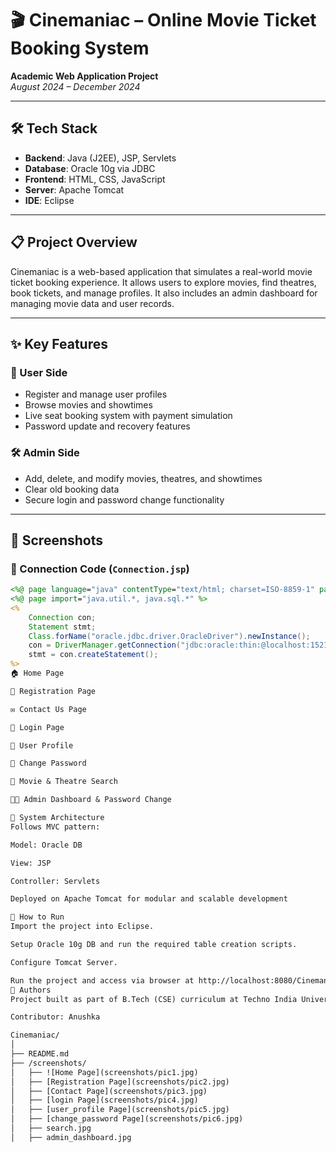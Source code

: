 # 🎬 Cinemaniac – Online Movie Ticket Booking System

**Academic Web Application Project**  
_August 2024 – December 2024_

---

## 🛠 Tech Stack

- **Backend**: Java (J2EE), JSP, Servlets
- **Database**: Oracle 10g via JDBC
- **Frontend**: HTML, CSS, JavaScript
- **Server**: Apache Tomcat
- **IDE**: Eclipse

---

## 📋 Project Overview

Cinemaniac is a web-based application that simulates a real-world movie ticket booking experience. It allows users to explore movies, find theatres, book tickets, and manage profiles. It also includes an admin dashboard for managing movie data and user records.

---

## ✨ Key Features

### 👤 User Side
- Register and manage user profiles
- Browse movies and showtimes
- Live seat booking system with payment simulation
- Password update and recovery features

### 🛠 Admin Side
- Add, delete, and modify movies, theatres, and showtimes
- Clear old booking data
- Secure login and password change functionality

---

## 📸 Screenshots

### 🔌 Connection Code (`Connection.jsp`)
```jsp
<%@ page language="java" contentType="text/html; charset=ISO-8859-1" pageEncoding="ISO-8859-1"%>
<%@ page import="java.util.*, java.sql.*" %>
<%
    Connection con;
    Statement stmt;
    Class.forName("oracle.jdbc.driver.OracleDriver").newInstance();
    con = DriverManager.getConnection("jdbc:oracle:thin:@localhost:1521:XE", "system", "tiger");
    stmt = con.createStatement();
%>
🏠 Home Page

📝 Registration Page

✉️ Contact Us Page

🔐 Login Page

👤 User Profile

🔄 Change Password

🎥 Movie & Theatre Search

🧑‍💼 Admin Dashboard & Password Change

🧠 System Architecture
Follows MVC pattern:

Model: Oracle DB

View: JSP

Controller: Servlets

Deployed on Apache Tomcat for modular and scalable development

📌 How to Run
Import the project into Eclipse.

Setup Oracle 10g DB and run the required table creation scripts.

Configure Tomcat Server.

Run the project and access via browser at http://localhost:8080/Cinemaniac
🙌 Authors
Project built as part of B.Tech (CSE) curriculum at Techno India University.

Contributor: Anushka

Cinemaniac/
│
├── README.md
├── /screenshots/
│   ├── ![Home Page](screenshots/pic1.jpg)
│   ├── [Registration Page](screenshots/pic2.jpg)
│   ├── [Contact Page](screenshots/pic3.jpg)
│   ├── [login Page](screenshots/pic4.jpg)
│   ├── [user_profile Page](screenshots/pic5.jpg)
│   ├── [change_password Page](screenshots/pic6.jpg)
│   ├── search.jpg
│   ├── admin_dashboard.jpg

